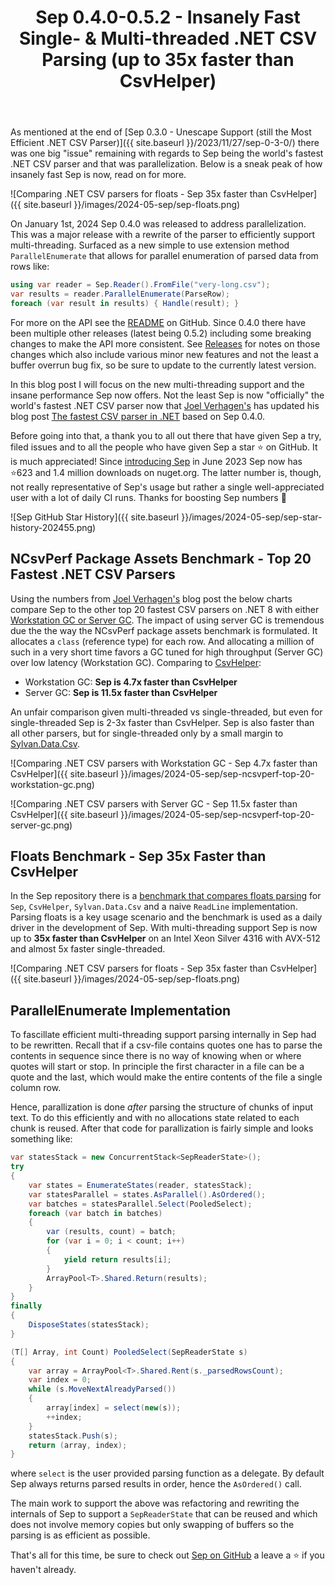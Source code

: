 ﻿---
layout: post
title: Sep 0.4.0-0.5.2 - Insanely Fast Single- & Multi-threaded .NET CSV Parsing (up to 35x faster than CsvHelper)
---

As mentioned at the end of [Sep 0.3.0 - Unescape Support (still the Most
Efficient .NET CSV Parser)]({{ site.baseurl }}/2023/11/27/sep-0-3-0/) there was
one big "issue" remaining with regards to Sep being the world's fastest .NET CSV
parser and that was parallelization. Below is a sneak peak of how insanely fast
Sep is now, read on for more.

![Comparing .NET CSV parsers for floats - Sep 35x faster than CsvHelper]({{
site.baseurl }}/images/2024-05-sep/sep-floats.png) 

On January 1st, 2024 Sep 0.4.0 was released to address parallelization. This was
a major release with a rewrite of the parser to efficiently support
multi-threading. Surfaced as a new simple to use extension method
`ParallelEnumerate` that allows for parallel enumeration of parsed data from
rows like:

```csharp
using var reader = Sep.Reader().FromFile("very-long.csv");
var results = reader.ParallelEnumerate(ParseRow);
foreach (var result in results) { Handle(result); }
```

For more on the API see the [README](https://github.com/nietras/Sep) on GitHub.
Since 0.4.0 there have been multiple other releases (latest being 0.5.2)
including some breaking changes to make the API more consistent. See
[Releases](https://github.com/nietras/Sep/releases) for notes on those changes
which also include various minor new features and not the least a buffer overrun
bug fix, so be sure to update to the currently latest version.

In this blog post I will focus on the new multi-threading support and the insane
performance Sep now offers. Not the least Sep is now "officially" the world's
fastest .NET CSV parser now that [Joel
Verhagen's](https://twitter.com/joelverhagen) has updated his blog post [The
fastest CSV parser in
.NET](https://www.joelverhagen.com/blog/2020/12/fastest-net-csv-parsers) based
on Sep 0.4.0.

Before going into that, a thank you to all out there that have given Sep a try,
filed issues and to all the people who have given Sep a star ⭐ on GitHub. It is
much appreciated! Since [introducing
Sep](http://127.0.0.1:4000/2023/06/05/introducing-sep/) in June 2023 Sep now has
⭐623  and 1.4 million downloads on nuget.org.  The latter number is, though, not
really representative of Sep's usage but rather a single well-appreciated user
with a lot of daily CI runs. Thanks for boosting Sep numbers 🙏

![Sep GitHub Star History]({{ site.baseurl }}/images/2024-05-sep/sep-star-history-202455.png) 

## NCsvPerf Package Assets Benchmark - Top 20 Fastest .NET CSV Parsers

Using the numbers from [Joel Verhagen's](https://twitter.com/joelverhagen) blog
post the below charts compare Sep to the other top 20 fastest CSV parsers on
.NET 8 with either [Workstation GC or Server
GC](https://learn.microsoft.com/en-us/dotnet/standard/garbage-collection/workstation-server-gc).
The impact of using server GC is tremendous due the the way the NCsvPerf package
assets benchmark is formulated. It allocates a `class` (reference type) for each
row. And allocating a million of such in a very short time favors a GC tuned for
high throughput (Server GC) over low latency (Workstation GC). Comparing to
[CsvHelper](https://github.com/JoshClose/CsvHelper):

 * Workstation GC: **Sep is 4.7x faster than CsvHelper**
 * Server GC: **Sep is 11.5x faster than CsvHelper**

An unfair comparison given multi-threaded vs single-threaded, but even for
single-threaded Sep is 2-3x faster than CsvHelper. Sep is also faster than all
other parsers, but for single-threaded only by a small margin to
[Sylvan.Data.Csv](https://github.com/MarkPflug/Sylvan/blob/main/docs/Csv/Sylvan.Data.Csv.md).

![Comparing .NET CSV parsers with Workstation GC - Sep 4.7x faster than
CsvHelper]({{ site.baseurl
}}/images/2024-05-sep/sep-ncsvperf-top-20-workstation-gc.png) 

![Comparing .NET CSV parsers with Server GC - Sep 11.5x faster than
CsvHelper]({{ site.baseurl
}}/images/2024-05-sep/sep-ncsvperf-top-20-server-gc.png) 

## Floats Benchmark - Sep 35x Faster than CsvHelper

In the Sep repository there is a [benchmark that compares floats
parsing](https://github.com/nietras/Sep?tab=readme-ov-file#floats-reader-comparison-benchmarks)
for `Sep`, `CsvHelper`, `Sylvan.Data.Csv` and a naive `ReadLine` implementation.
Parsing floats is a key usage scenario and the benchmark is used as a daily
driver in the development of Sep. With multi-threading support Sep is now up to
**35x faster than CsvHelper** on an Intel Xeon Silver 4316 with AVX-512 and
almost 5x faster single-threaded.

![Comparing .NET CSV parsers for floats - Sep 35x faster than CsvHelper]({{
site.baseurl }}/images/2024-05-sep/sep-floats.png) 

## ParallelEnumerate Implementation

To fascillate efficient multi-threading support parsing internally in Sep had to
be rewritten. Recall that if a csv-file contains quotes one has to parse the
contents in sequence since there is no way of knowing when or where quotes will
start or stop. In principle the first character in a file can be a quote and the
last, which would make the entire contents of the file a single column row.

Hence, parallization is done *after* parsing the structure of chunks of input
text. To do this efficiently and with no allocations state related to each chunk
is reused. After that code for parallization is fairly simple and looks
something like:

```csharp
var statesStack = new ConcurrentStack<SepReaderState>();
try
{
    var states = EnumerateStates(reader, statesStack);
    var statesParallel = states.AsParallel().AsOrdered();
    var batches = statesParallel.Select(PooledSelect);
    foreach (var batch in batches)
    {
        var (results, count) = batch;
        for (var i = 0; i < count; i++)
        {
            yield return results[i];
        }
        ArrayPool<T>.Shared.Return(results);
    }
}
finally
{
    DisposeStates(statesStack);
}

(T[] Array, int Count) PooledSelect(SepReaderState s)
{
    var array = ArrayPool<T>.Shared.Rent(s._parsedRowsCount);
    var index = 0;
    while (s.MoveNextAlreadyParsed())
    {
        array[index] = select(new(s));
        ++index;
    }
    statesStack.Push(s);
    return (array, index);
}
```
where `select` is the user provided parsing function as a delegate. By default
Sep always returns parsed results in order, hence the `AsOrdered()` call.

The main work to support the above was refactoring and rewriting the internals
of Sep to support a `SepReaderState` that can be reused and which does not
involve memory copies but only swapping of buffers so the parsing is as
efficient as possible.

That's all for this time, be sure to check out [Sep on
GitHub](https://github.com/nietras/Sep) a leave a ⭐ if you haven't already.